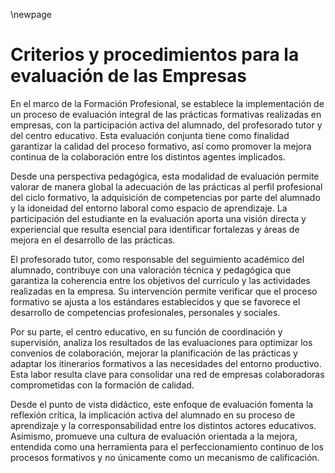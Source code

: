\newpage

# Criterios y procedimientos para la evaluación de las Empresas

En el marco de la Formación Profesional, se establece la implementación de un proceso de evaluación integral de las prácticas formativas realizadas en empresas, con la participación activa del alumnado, del profesorado tutor y del centro educativo. Esta evaluación conjunta tiene como finalidad garantizar la calidad del proceso formativo, así como promover la mejora continua de la colaboración entre los distintos agentes implicados.

Desde una perspectiva pedagógica, esta modalidad de evaluación permite valorar de manera global la adecuación de las prácticas al perfil profesional del ciclo formativo, la adquisición de competencias por parte del alumnado y la idoneidad del entorno laboral como espacio de aprendizaje. La participación del estudiante en la evaluación aporta una visión directa y experiencial que resulta esencial para identificar fortalezas y áreas de mejora en el desarrollo de las prácticas.

El profesorado tutor, como responsable del seguimiento académico del alumnado, contribuye con una valoración técnica y pedagógica que garantiza la coherencia entre los objetivos del currículo y las actividades realizadas en la empresa. Su intervención permite verificar que el proceso formativo se ajusta a los estándares establecidos y que se favorece el desarrollo de competencias profesionales, personales y sociales.

Por su parte, el centro educativo, en su función de coordinación y supervisión, analiza los resultados de las evaluaciones para optimizar los convenios de colaboración, mejorar la planificación de las prácticas y adaptar los itinerarios formativos a las necesidades del entorno productivo. Esta labor resulta clave para consolidar una red de empresas colaboradoras comprometidas con la formación de calidad.

Desde el punto de vista didáctico, este enfoque de evaluación fomenta la reflexión crítica, la implicación activa del alumnado en su proceso de aprendizaje y la corresponsabilidad entre los distintos actores educativos. Asimismo, promueve una cultura de evaluación orientada a la mejora, entendida como una herramienta para el perfeccionamiento continuo de los procesos formativos y no únicamente como un mecanismo de calificación.
